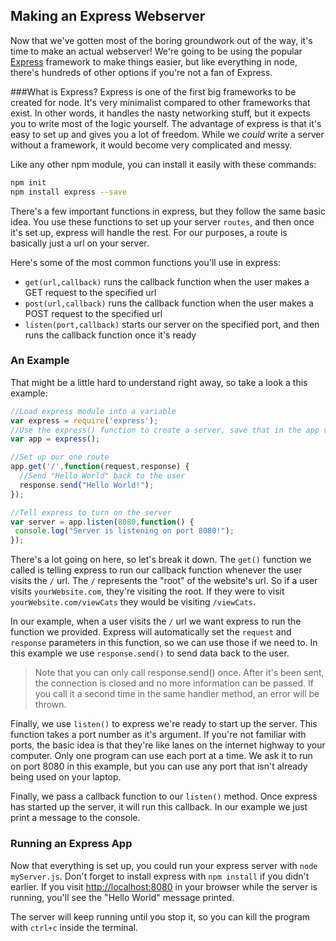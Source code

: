 ## Making an Express Webserver

Now that we've gotten most of the boring groundwork out of the way, it's time to make an actual webserver! We're going to be using the popular [Express](https://www.npmjs.com/package/express) framework to make things easier, but like everything in node, there's hundreds of other options if you're not a fan of Express.

###What is Express?
Express is one of the first big frameworks to be created for node. It's very minimalist compared to other frameworks that exist. In other words, it handles the nasty networking stuff, but it expects you to write most of the logic yourself. The advantage of express is that it's easy to set up and gives you a lot of freedom. While we *could* write a server without a framework, it would become very complicated and messy.

Like any other npm module, you can install it easily with these commands:

```bash
npm init
npm install express --save
```

There's a few important functions in express, but they follow the same basic idea. You use these functions to set up your server `routes`, and then once it's set up, express will handle the rest. For our purposes, a route is basically just a url on your server.

Here's some of the most common functions you'll use in express:

* `get(url,callback)` runs the callback function when the user makes a GET request to the specified url
* `post(url,callback)` runs the callback function when the user makes a POST request to the specified url
* `listen(port,callback)` starts our server on the specified port, and then runs the callback function once it's ready

### An Example
That might be a little hard to understand right away, so take a look a this example:

```js
//Load express module into a variable
var express = require('express');
//Use the express() function to create a server, save that in the app varaible
var app = express();

//Set up our one route
app.get('/',function(request,response) {
  //Send "Hello World" back to the user
  response.send("Hello World!");
});

//Tell express to turn on the server
var server = app.listen(8080,function() {
 console.log("Server is listening on port 8080!");
});
```

There's a lot going on here, so let's break it down. The `get()` function we called is telling express to run our callback function whenever the user visits the `/` url. The `/` represents the "root" of the website's url. So if a user visits `yourWebsite.com`, they're visiting the root. If they were to visit `yourWebsite.com/viewCats` they would be visiting `/viewCats`.

In our example, when a user visits the `/` url we want express to run the function we provided. Express will automatically set the `request` and `response` parameters in this function, so we can use those if we need to. In this example we use `response.send()` to send data back to the user.

>Note that you can only call response.send() once. After it's been sent, the connection is closed and no more information can be passed. If you call it a second time in the same handler method, an error will be thrown.

Finally, we use `listen()` to express we're ready to start up the server. This function takes a port number as it's argument. If you're not familiar with ports, the basic idea is that they're like lanes on the internet highway to your computer. Only one program can use each port at a time. We ask it to run on port 8080 in this example, but you can use any port that isn't already being used on your laptop.

Finally, we pass a callback function to our `listen()` method. Once express has started up the server, it will run this callback. In our example we just print a message to the console.

### Running an Express App
Now that everything is set up, you could run your express server with `node myServer.js`. Don't forget to install express with `npm install` if you didn't earlier. If you visit [http://localhost:8080](http://localhost:8080) in your browser while the server is running, you'll see the "Hello World" message printed.

 The server will keep running until you stop it, so you  can kill the program with `ctrl+c` inside the terminal. 
